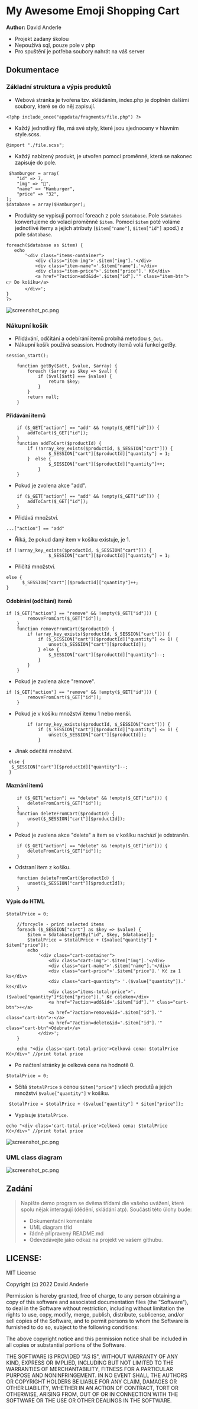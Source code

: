 # My Awesome Emoji Shopping Cart

**Author:** David Anderle

- Projekt zadaný školou
- Nepoužívá sql, pouze pole v php
- Pro spuštění je potřeba soubory nahrát na váš server

## Dokumentace

### Základní struktura a výpis produktů

- Webová stránka je tvořena tzv. skládáním, index.php je doplněn dalšími soubory, které se do něj zapisují.

```
<?php include_once("appdata/fragments/file.php") ?>
```

- Každý jednotlivý file, má své styly, které jsou sjednoceny v hlavním style.scss.

```
@import "./file.scss";
```

- Každý nabízený produkt, je utvořen pomocí proměnné, která se nakonec zapisuje do pole.

```
 $hamburger = array(
    "id" => 7,
    "img" => "🍔",
    "name" => "Hamburger",
    "price" => "32",
);
$database = array($Hamburger);
```

- Produkty se vypisují pomocí foreach z pole `$database`. Pole `$databes` konvertujeme do volací proměnné `$item`. Pomocí `$item` poté voláme jednotlivé itemy a jejich atributy (`$item["name"]`, `$item["id"]` apod.) z pole `$database`.

```
foreach($database as $item) {
   echo
       '<div class="items-container">
           <div class="item-img">'.$item["img"].'</div>
           <div class="item-name">'.$item["name"].'</div>
           <div class="item-price">'.$item["price"].' Kč</div>
           <a href="?action=add&id='.$item["id"].'" class="item-btn">👉 Do košíku</a>
       </div>';
}
?>
```

![screenshot_pc.png](https://github.com/Andergonan/MyAwesomeEmojiShoppingCart/blob/main/img_documentation/img_1.png)

### Nákupní košík

- Přidávání, odčítání a odebírání itemů probíhá metodou `$_Get`.
- Nákupní košík používá seassion. Hodnoty itemů volá funkcí getBy.

```
session_start();

    function getBy($att, $value, $array) {
        foreach ($array as $key => $val) {
            if ($val[$att] === $value) {
                return $key;
            }
        }
        return null;
    }

```

#### Přidávání itemů

```
    if ($_GET["action"] == "add" && !empty($_GET["id"])) {
        addToCart($_GET["id"]);
    }
    function addToCart($productId) {
        if (!array_key_exists($productId, $_SESSION["cart"])) {
                $_SESSION["cart"][$productId]["quantity"] = 1;
        }  else {
                $_SESSION["cart"][$productId]["quantity"]++;
            }
    }
```

- Pokud je zvolena akce "add".

```
    if ($_GET["action"] == "add" && !empty($_GET["id"])) {
        addToCart($_GET["id"]);
    }
```

- Přidává množství.

```
...["action"] == "add"
```

- Říká, že pokud daný item v košíku existuje, je 1.

```
if (!array_key_exists($productId, $_SESSION["cart"])) {
                $_SESSION["cart"][$productId]["quantity"] = 1;
```

- Přičítá množství.

```
else {
      $_SESSION["cart"][$productId]["quantity"]++;
}
```

#### Odebírání (odčítání) itemů

```
if ($_GET["action"] == "remove" && !empty($_GET["id"])) {
        removeFromCart($_GET["id"]);
    }
    function removeFromCart($productId) {
        if (array_key_exists($productId, $_SESSION["cart"])) {
            if ($_SESSION["cart"][$productId]["quantity"] <= 1) {
                unset($_SESSION["cart"][$productId]);
            } else {
                $_SESSION["cart"][$productId]["quantity"]--;
            }
        }
    }
```

- Pokud je zvolena akce "remove".

```
if ($_GET["action"] == "remove" && !empty($_GET["id"])) {
        removeFromCart($_GET["id"]);
    }
```

- Pokud je v košíku množství itemu 1 nebo menší.

```
        if (array_key_exists($productId, $_SESSION["cart"])) {
            if ($_SESSION["cart"][$productId]["quantity"] <= 1) {
                unset($_SESSION["cart"][$productId]);
            }
```

- Jinak odečítá množství.

```
 else {
  $_SESSION["cart"][$productId]["quantity"]--;
 }
```

#### Maznání itemů

```
    if ($_GET["action"] == "delete" && !empty($_GET["id"])) {
        deleteFromCart($_GET["id"]);
    }
    function deleteFromCart($productId) {
        unset($_SESSION["cart"][$productId]);
    }
```

- Pokud je zvolena akce "delete" a item se v košíku nachází je odstraněn.

```
    if ($_GET["action"] == "delete" && !empty($_GET["id"])) {
        deleteFromCart($_GET["id"]);
    }
```

- Odstraní item z košíku.

```
    function deleteFromCart($productId) {
        unset($_SESSION["cart"][$productId]);
    }
```

#### Výpis do HTML

```
$totalPrice = 0;

    //forcycle - print selected items
    foreach ($_SESSION["cart"] as $key => $value) {
        $item = $database[getBy("id", $key, $database)];
        $totalPrice = $totalPrice + ($value["quantity"] * $item["price"]);
        echo
            '<div class="cart-container">
                <div class="cart-img">'.$item["img"].'</div>
                <div class="cart-name">'.$item["name"].'</div>
                <div class="cart-price">'.$item["price"].' Kč za 1 ks</div>
                <div class="cart-quantity"> '.($value["quantity"]).' ks</div>
                <div class="items-total-price">'.($value["quantity"]*$item["price"]).' Kč celekem</div>
                <a href="?action=add&id='.$item["id"].'" class="cart-btn">+</a>
                <a href="?action=remove&id='.$item["id"].'" class="cart-btn">-</a>
                <a href="?action=delete&id='.$item["id"].'" class="cart-btn">Odebrat</a>
            </div>';
    }

    echo "<div class='cart-total-price'>Celková cena: $totalPrice Kč</div>" //print total price
```

- Po načtení stránky je celková cena na hodnotě 0.

```
$totalPrice = 0;
```

- Sčítá `$totalPrice` s cenou `$item["price"]` všech produtů a jejich množství `$value["quantity"]` v košíku.

```
 $totalPrice = $totalPrice + ($value["quantity"] * $item["price"]);
```

- Vypisuje `$totalPrice`.

```
echo "<div class='cart-total-price'>Celková cena: $totalPrice Kč</div>" //print total price
```

![screenshot_pc.png](https://github.com/Andergonan/MyAwesomeEmojiShoppingCart/blob/main/img_documentation/img_2.png)

### UML class diagram

![screenshot_pc.png](https://github.com/Andergonan/MyAwesomeEmojiShoppingCart/blob/main/img_documentation/classDiagram.png)

## Zadání

> Napište demo program se dvěma třídami dle vašeho uvážení, které spolu nějak interagují (dědění, skládání atp).
> Součástí této úlohy bude:
>
> - Dokumentační komentáře
> - UML diagram tříd
> - řádně připravený README.md
> - Odevzdávejte jako odkaz na projekt ve vašem githubu.

## LICENSE:

MIT License

Copyright (c) 2022 David Anderle

Permission is hereby granted, free of charge, to any person obtaining a copy
of this software and associated documentation files (the "Software"), to deal
in the Software without restriction, including without limitation the rights
to use, copy, modify, merge, publish, distribute, sublicense, and/or sell
copies of the Software, and to permit persons to whom the Software is
furnished to do so, subject to the following conditions:

The above copyright notice and this permission notice shall be included in all
copies or substantial portions of the Software.

THE SOFTWARE IS PROVIDED "AS IS", WITHOUT WARRANTY OF ANY KIND, EXPRESS OR
IMPLIED, INCLUDING BUT NOT LIMITED TO THE WARRANTIES OF MERCHANTABILITY,
FITNESS FOR A PARTICULAR PURPOSE AND NONINFRINGEMENT. IN NO EVENT SHALL THE
AUTHORS OR COPYRIGHT HOLDERS BE LIABLE FOR ANY CLAIM, DAMAGES OR OTHER
LIABILITY, WHETHER IN AN ACTION OF CONTRACT, TORT OR OTHERWISE, ARISING FROM,
OUT OF OR IN CONNECTION WITH THE SOFTWARE OR THE USE OR OTHER DEALINGS IN THE
SOFTWARE.
